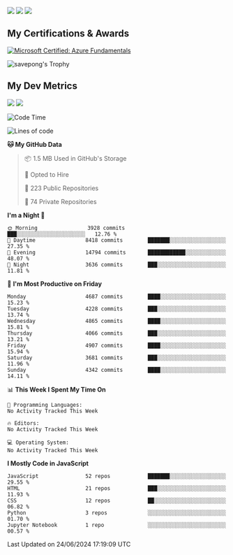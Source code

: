 [<img src="https://img.shields.io/badge/pongsiri.pisutakarathada.com-%230077B5.svg?&style=for-the-badge&color=orange" />](https://pongsiri.pisutakarathada.com)
[<img src="https://img.shields.io/badge/apps.saveworld.co-%230077B5.svg?&style=for-the-badge&color=2aa889" />](https://apps.saveworld.co)
[<img src="https://img.shields.io/badge/linkedin-%230077B5.svg?&style=for-the-badge&logo=linkedin&logoColor=white" />](https://www.linkedin.com/in/savepong)

<!--
[![savepong' github stats](https://github-readme-stats.vercel.app/api?username=savepong&show_icons=true&count_private=true&theme=gotham&hide_border=true&bg_color=00000000&text_color=768390FF)](https://pongsiri.pisutakarathada.com/posts/stats)

[![GitHub Streak](https://github-readme-streak-stats.herokuapp.com?user=savepong&theme=gotham&hide_border=true&background=00000000&dates=768390FF)](https://pongsiri.pisutakarathada.com/posts/stats)

[![Top Langs](https://github-readme-stats.vercel.app/api/top-langs/?username=savepong&layout=compact&langs_count=10&theme=gotham&hide_border=true&bg_color=00000000&text_color=768390FF)](https://pongsiri.pisutakarathada.com/posts/stats)

<!-- [![savepong's wakatime stats](https://github-readme-stats.vercel.app/api/wakatime?username=@savepong&layout=default&theme=gotham&hide_border=true&bg_color=00000000&text_color=768390FF)](https://pongsiri.pisutakarathada.com/posts/stats) -->

## My Certifications & Awards

<!--START_SECTION:badges-->
[![Microsoft Certified: Azure Fundamentals](https://images.credly.com/size/160x160/images/be8fcaeb-c769-4858-b567-ffaaa73ce8cf/image.png)](http://www.credly.com/badges/7b0e170b-852d-4d35-bea2-213eceae599c "Microsoft Certified: Azure Fundamentals")

![savepong's Trophy](https://github-profile-trophy.vercel.app/?username=savepong&theme=flat&rank=SECRET,SSS,SS,S,AAA,AA,A&margin-w=15&no-bg=true&no-frame=true)

## My Dev Metrics

[![](https://komarev.com/ghpvc/?username=savepong&color=blue&label=Profile%20Views)](https://github.com/savepong)
[![](https://img.shields.io/github/followers/savepong?label=GitHub%20Followers)](https://github.com/savepong)

<!--START_SECTION:waka-->
![Code Time](http://img.shields.io/badge/Code%20Time-1%2C470%20hrs%2033%20mins-blue)

![Lines of code](https://img.shields.io/badge/From%20Hello%20World%20I%27ve%20Written-63.7%20million%20lines%20of%20code-blue)

**🐱 My GitHub Data** 

> 📦 1.5 MB Used in GitHub's Storage 
 > 
> 💼 Opted to Hire
 > 
> 📜 223 Public Repositories 
 > 
> 🔑 74 Private Repositories 
 > 
**I'm a Night 🦉** 

```text
🌞 Morning                3928 commits        ███░░░░░░░░░░░░░░░░░░░░░░   12.76 % 
🌆 Daytime                8418 commits        ███████░░░░░░░░░░░░░░░░░░   27.35 % 
🌃 Evening                14794 commits       ████████████░░░░░░░░░░░░░   48.07 % 
🌙 Night                  3636 commits        ███░░░░░░░░░░░░░░░░░░░░░░   11.81 % 
```
📅 **I'm Most Productive on Friday** 

```text
Monday                   4687 commits        ████░░░░░░░░░░░░░░░░░░░░░   15.23 % 
Tuesday                  4228 commits        ███░░░░░░░░░░░░░░░░░░░░░░   13.74 % 
Wednesday                4865 commits        ████░░░░░░░░░░░░░░░░░░░░░   15.81 % 
Thursday                 4066 commits        ███░░░░░░░░░░░░░░░░░░░░░░   13.21 % 
Friday                   4907 commits        ████░░░░░░░░░░░░░░░░░░░░░   15.94 % 
Saturday                 3681 commits        ███░░░░░░░░░░░░░░░░░░░░░░   11.96 % 
Sunday                   4342 commits        ████░░░░░░░░░░░░░░░░░░░░░   14.11 % 
```


📊 **This Week I Spent My Time On** 

```text
💬 Programming Languages: 
No Activity Tracked This Week

🔥 Editors: 
No Activity Tracked This Week

💻 Operating System: 
No Activity Tracked This Week
```

**I Mostly Code in JavaScript** 

```text
JavaScript               52 repos            ███████░░░░░░░░░░░░░░░░░░   29.55 % 
HTML                     21 repos            ███░░░░░░░░░░░░░░░░░░░░░░   11.93 % 
CSS                      12 repos            ██░░░░░░░░░░░░░░░░░░░░░░░   06.82 % 
Python                   3 repos             ░░░░░░░░░░░░░░░░░░░░░░░░░   01.70 % 
Jupyter Notebook         1 repo              ░░░░░░░░░░░░░░░░░░░░░░░░░   00.57 % 
```




 Last Updated on 24/06/2024 17:19:09 UTC
<!--END_SECTION:waka-->

<!--
**savepong/savepong** is a ✨ _special_ ✨ repository because its `README.md` (this file) appears on your GitHub profile.

Here are some ideas to get you started:

- 🔭 I’m currently working on WebComponents and TypeScript.
- 🌱 I’m currently learning ...
- 👯 I’m looking to collaborate on ...
- 🤔 I’m looking for help with ...
- 💬 Ask me about ...
- 📫 How to reach me: ...
- 😄 Pronouns: ...
- ⚡ Fun fact: ...
-->
